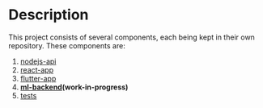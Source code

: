 # Description

This project consists of several components, each being kept in their own repository.
These components are:

1. [nodejs-api](https://github.com/cs308-dreamteam/nodejs-api)
2. [react-app](https://github.com/cs308-dreamteam/react-app)
3. [flutter-app](https://github.com/cs308-dreamteam/flutter-app)
4. **[ml-backend](https://github.com/cs308-dreamteam/ml-backend)(work-in-progress)**
5. [tests](https://github.com/cs308-dreamteam/tests)
